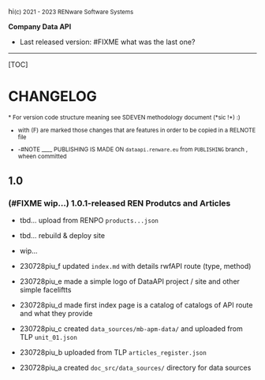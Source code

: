 hi<small>(c) 2021 - 2023 RENware Software Systems</small>

**Company Data API**

* Last released version: #FIXME what was the last one?

***

[TOC]

# CHANGELOG

<small markdown>
* For version code structure meaning see SDEVEN methodology document (*sic !*) :)

* with (F) are marked those changes that are features in order to be copied in a RELNOTE file

* -#NOTE ____ PUBLISHING IS MADE ON `dataapi.renware.eu` from `PUBLISHING` branch , wheen committed

</small>


## 1.0

### (#FIXME wip...) 1.0.1-released REN Produtcs and Articles

* tbd... upload from RENPO `products...json`
* tbd... rebuild & deploy site


* wip...
* 230728piu_f updated `index.md` with details rwfAPI route (type, method)
* 230728piu_e made a simple logo of DataAPI project / site and other simple faceliftts
* 230728piu_d made first index page is a catalog of catalogs of API route and what they provide
* 230728piu_c created `data_sources/mb-apm-data/` and uploaded from TLP `unit_01.json`
* 230728piu_b uploaded from TLP `articles_register.json`
* 230728piu_a created `doc_src/data_sources/` directory for data sources



